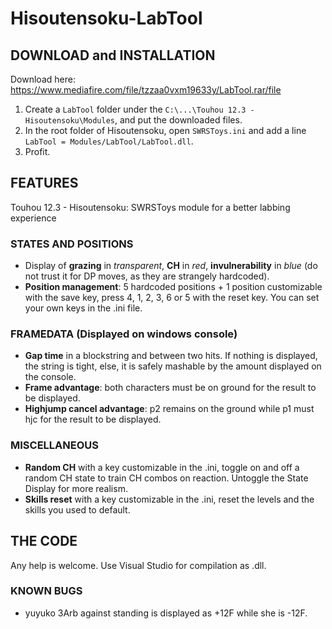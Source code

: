 # Hisoutensoku-LabTool
## DOWNLOAD and INSTALLATION
Download here: https://www.mediafire.com/file/tzzaa0vxm19633y/LabTool.rar/file

1. Create a `LabTool` folder under the `C:\...\Touhou 12.3 - Hisoutensoku\Modules`, and put the downloaded files.
2. In the root folder of Hisoutensoku, open `SWRSToys.ini` and add a line `LabTool = Modules/LabTool/LabTool.dll`.
3. Profit.

## FEATURES
Touhou 12.3 - Hisoutensoku: SWRSToys module for a better labbing experience

### STATES AND POSITIONS
- Display of **grazing** in *transparent*, **CH** in *red*, **invulnerability** in *blue* (do not trust it for DP moves, as they are strangely hardcoded).
- **Position management**: 5 hardcoded positions + 1 position customizable with the save key, press 4, 1, 2, 3, 6 or 5 with the reset key. You can set your own keys in the .ini file.
### FRAMEDATA (Displayed on windows console)
- **Gap time** in a blockstring and between two hits. If nothing is displayed, the string is tight, else, it is safely mashable by the amount displayed on the console.
- **Frame advantage**: both characters must be on ground for the result to be displayed.
- **Highjump cancel advantage**: p2 remains on the ground while p1 must hjc for the result to be displayed.

### MISCELLANEOUS
- **Random CH** with a key customizable in the .ini, toggle on and off a random CH state to train CH combos on reaction. Untoggle the State Display for more realism.
- **Skills reset** with a key customizable in the .ini, reset the levels and the skills you used to default.

## THE CODE
Any help is welcome.
Use Visual Studio for compilation as .dll.

### KNOWN BUGS
- yuyuko 3Arb against standing is displayed as +12F while she is -12F. 
